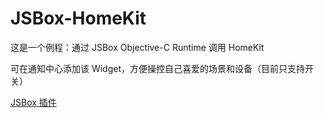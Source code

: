# JSBox-HomeKit

这是一个例程：通过 JSBox Objective-C Runtime 调用 HomeKit

可在通知中心添加该 Widget，方便操控自己喜爱的场景和设备（目前只支持开关）

[JSBox 插件](https://raw.githubusercontent.com/jayqizone/JSBox-HomeKit/master/HomeKit/.output/HomeKit.box)
